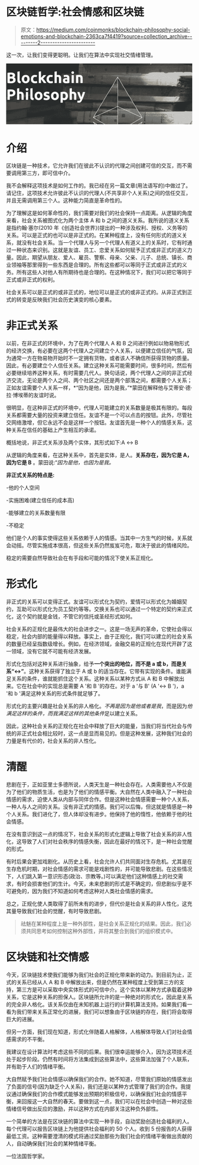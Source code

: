 # 区块链哲学:社会情感和区块链

> 原文：<https://medium.com/coinmonks/blockchain-philosophy-social-emotions-and-blockchain-2363ca7f4419?source=collection_archive---------2----------------------->

这一次，让我们变得更聪明。让我们在算法中实现社交情绪管理。

![](img/85c87f515da762eceadcfab884f0e674.png)

# 介绍

区块链是一种技术，它允许我们在彼此不认识的代理之间创建可信的交互，而不需要调用第三方，即可信中介。

我不会解释这项技术是如何工作的。我已经在另一篇文章(用法语写的)中做过了。请记住，这项技术允许彼此不认识的代理人(不共享非个人关系)之间的信任交互，并且无需调用第三个人。这种能力简直是革命性的。

为了理解这是如何革命性的，我们需要对我们的社会保持一点距离。从逻辑的角度来看，社会关系被图式化为两个主体 A 和 b 之间的道义关系。我所说的道义关系是指约翰·塞尔(2010 年《创造社会世界》)提出的一种涉及权利、授权、义务等的关系。可以是正式的也可以是非正式的。在某种程度上，没有任何形式的道义关系，就没有社会关系。当一个代理人与另一个代理人有道义上的关系时，它有时通过一种状态来识别。这就是友谊、员工、恋爱关系如何赋予正式或非正式的道义力量。因此，期望从朋友、爱人、雇员、警察、母亲、父亲、儿子、总统、镇长、商业领袖等那里得到一些东西是合理的。所有这些都可以等同于正式或非正式的义务。所有这些人对他人有所期待也是合理的。在这种情况下，我们可以把它等同于正式或非正式的权利。

社会关系可以是正式的或非正式的，地位可以是正式的或非正式的。从非正式到正式的转变是反映我们社会历史演变的核心要素。

# 非正式关系

以前，在非正式的环境中，为了在两个代理人 A 和 B 之间进行例如以物易物形式的经济交换，有必要在这两个代理人之间建立个人关系，以便建立信任的气氛，因为通常一方在物易物开始时不一定拥有货物，或者该人不确信所获得货物的质量。因此，有必要建立个人信任关系。建立这种关系可能需要时间，很多时间，然后有必要继续培养这种关系，有时需要几代人。换句话说，两个代理人之间的非正式经济交流，无论是两个人之间、两个社区之间还是两个部落之间，都需要个人关系；正如友谊需要个人关系一样，*“因为是他，因为是我，”*蒙田在解释他与艾蒂安·德·拉·博埃蒂的友谊时说。

很明显，在这种非正式的环境中，代理人可能建立的关系数量是极其有限的。每段关系都需要大量的投资来建立信任。友谊不是一个可以点击的按钮。此外，尽管社交网络激增，但它永远不会是这样一个按钮。友谊首先是一种个人的情感关系，这种关系在信任的基础上产生相互的承诺。

概括地说，非正式关系涉及两个实体，其形式如下:A ↔ B

从逻辑的角度来看，在这种关系中，首先是实体，是人。**关系存在，因为它是 A，因为它是 B** 。蒙田说:“*因为是他，也因为是我。*

**非正式关系的特点是:**

-他的个人空间

-实施困难(建立信任的成本高)

-能够建立的关系数量有限

-不稳定

他们是个人的事实使得这些关系依赖于人的情感。当其中一方生气的时候，关系就会动摇。尽管实施成本很高，但这些关系仍然岌岌可危，取决于彼此的情绪风险。

稳定的需要自然导致社会在有手段和可能的情况下使关系正规化。

# 形式化

非正式的关系可以变得正式。友谊可以形式化为契约，爱情可以形式化为婚姻契约，互助可以形式化为员工契约等等。交换关系也可以通过一个特定的契约来正式化，这个契约就是金钱，不管它的信托或圣经形式如何。

社会关系的正规化是最伟大的社会进步之一。这是一场无声的革命，它使社会得以稳定，社会内部的能量得以释放。事实上，由于正规化，我们可以建立的社会关系的数量已经呈指数级增长。例如，在经济领域，金融交易的正规化在现代开辟了这一领域，没有它就不可能有经济发展。

形式化包括对这种关系进行抽象，给予**一个突出的地位，而不是 a 或 b，而是关系“↔”**。这种关系获得了独立于 A 或 b 的适当存在。它带有实现的条件。谁能满足关系的条件，谁就能抓住这个关系。这种关系以某种方式从 A 和 B 中解放出来。它在社会中的实现总是需要 A '和 B '的存在。对于 a '与 B' (A '↔ B ')，a '和 b '满足这种关系的形式条件就足够了。

形式化的主要兴趣是社会关系的非人格化。*不再是因为是他或者是我*，而是因为*他满足这样的条件，而我满足这样的其他条件*足以建立关系。

因此，这种社会关系的正规化在社会中释放了巨大的能量，当我们将当代社会与传统的非正式社会相比较时，这一点是显而易见的。但是这种发展，这种我们社会的力量是有代价的，社会关系的非人性化。

# 清醒

悲剧在于，正如亚里士多德所说，人类天生是一种社会存在。人类需要他人不仅是为了他们的物质生活，也是为了他们的情感平衡。大自然在人类中融入了一种社会情感的需求，迫使人类从内部与同伴合作。但是这种社会情感需要一种个人关系，一种人与人之间的关系。没有非正式的情感。我们可以后悔，但这就是情感是一种个人关系。我们进化了，但人体却没有进步。他保持了他的惰性，他依赖于他的社会情感。

在没有意识到这一点的情况下，社会关系的形式化逻辑上导致了社会关系的非人性化，这导致了人们对社会秩序的情感失衡，因此在最好的情况下，是一种社会觉醒的形式。

有时后果会更加戏剧化。从历史上看，社会允许人们共同面对生存危机。尤其是在生存危机时期，对社会情感的需求可能是戏剧性的，并可能导致悲剧。在这些情况下，人们跳入第一意识形态(政治、宗教等。)可以满足他们这种情感上的社交需求，有时会损害他们的生计。今天，未来悲剧的形式是不确定的，但悲剧似乎是不可避免的，因为我们不知道如何考虑这种对人类社会情感的需求。

总之，正规化使人类取得了前所未有的进步，但代价是社会关系的非人性化，这充其量导致我们社会的觉醒，有时导致悲剧。

> 祛魅在某种程度上是一种外部性，是社会关系正规化的结果。因此，我们必须共同思考如何控制这种外部性，并将其整合到我们的组织模式中。

# 区块链和社交情感

今天，区块链技术使我们能够为我们社会的正规化带来新的动力。到目前为止，正式的关系已经从人 A 和 B 中解放出来，但是仍然在某种程度上受到第三方的支持，第三方是可以采取中央实体形式的可信中介。这个实体以某种方式承载着这种关系，它是这种关系的担保人。区块链所允许的是一种绝对的形式化，因此是关系的完全非人格化。该关系仅由在未知机器上运行的计算机算法支持。如果我们看一看为我们带来关系正常化的进展，我们可以想象由于区块链的存在，我们将会取得巨大的进展。

但另一方面，我们现在知道，形式化伴随着人格解体，人格解体导致人们对社会情感需求的不平衡。

我建议在设计算法时考虑这些不同的后果。我们很幸运能够介入，因为这项技术还处于起步阶段。仍然有时间将方法集成到这些算法中，这些算法加强了个人联系，并有助于人们的情绪平衡。

大自然赋予我们社会情感以确保我们的合作。她不知道，尽管我们原始的情感发出了负面的信号(因为缺乏个人关系)，我们还是以某种方式管理了我们的合作。我提议通过确保我们的合作模式能够发出预期的积极信号，以确保我们社会的情感平衡，来回报这一大自然的春天。要做到这一点，我们可以在社会中创造一种对这些情绪信号做出反应的激励，并以这种方式在内部关注这种负外部性。

一个简单的方法是在区块链的算法中实现一种手段，自动奖励创造社会福利的人。每个代理可以报告区块链上为他提供社会福利的 50 个人。收到 5 份报告的人获得最低工资。这种需要澄清的模式将通过奖励那些为我们社会的情绪平衡做出贡献的人，自动确保我们社会的某种情绪平衡。

一位法国哲学家。